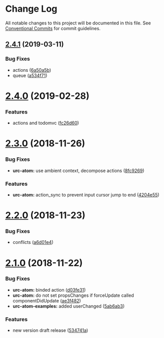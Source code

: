 # Change Log

All notable changes to this project will be documented in this file.
See [Conventional Commits](https://conventionalcommits.org) for commit guidelines.

## [2.4.1](https://github.com/zerkalica/urc/compare/v2.4.0...v2.4.1) (2019-03-11)


### Bug Fixes

* actions ([6a50a5b](https://github.com/zerkalica/urc/commit/6a50a5b))
* queue ([a534f71](https://github.com/zerkalica/urc/commit/a534f71))





# [2.4.0](https://github.com/zerkalica/urc/compare/v2.3.0...v2.4.0) (2019-02-28)


### Features

* actions and todomvc ([fc26d60](https://github.com/zerkalica/urc/commit/fc26d60))





# [2.3.0](https://github.com/zerkalica/urc/compare/v2.2.0...v2.3.0) (2018-11-26)


### Bug Fixes

* **urc-atom:** use ambient context, decompose actions ([8fc9269](https://github.com/zerkalica/urc/commit/8fc9269))


### Features

* **urc-atom:** action_sync to prevent input cursor jump to end ([4204e55](https://github.com/zerkalica/urc/commit/4204e55))





# [2.2.0](https://github.com/zerkalica/urc/compare/v2.1.0...v2.2.0) (2018-11-23)


### Bug Fixes

* conflicts ([a6d01e4](https://github.com/zerkalica/urc/commit/a6d01e4))





# [2.1.0](https://github.com/zerkalica/urc/compare/v1.0.8...v2.1.0) (2018-11-22)


### Bug Fixes

* **urc-atom:** binded action ([d03fe31](https://github.com/zerkalica/urc/commit/d03fe31))
* **urc-atom:** do not set propsChanges if forceUpdate called componentDidUpdate ([ae3f482](https://github.com/zerkalica/urc/commit/ae3f482))
* **urc-atom-examples:** added userChanged ([5ab6ab3](https://github.com/zerkalica/urc/commit/5ab6ab3))


### Features

* new version draft release ([534741a](https://github.com/zerkalica/urc/commit/534741a))
